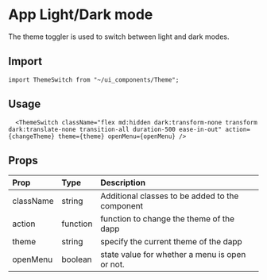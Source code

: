 # App Light/Dark mode

The theme toggler is used to switch between light and dark modes.

## Import

```
import ThemeSwitch from "~/ui_components/Theme";
```

## Usage

```
  <ThemeSwitch className="flex md:hidden dark:transform-none transform dark:translate-none transition-all duration-500 ease-in-out" action={changeTheme} theme={theme} openMenu={openMenu} />
```

## Props

| Prop      | Type     | Description                                     |
| :-------- | :------- | :---------------------------------------------- |
| className | string   | Additional classes to be added to the component |
| action    | function | function to change the theme of the dapp        |
| theme     | string   | specify the current theme of the dapp           |
| openMenu  | boolean  | state value for whether a menu is open or not.  |
